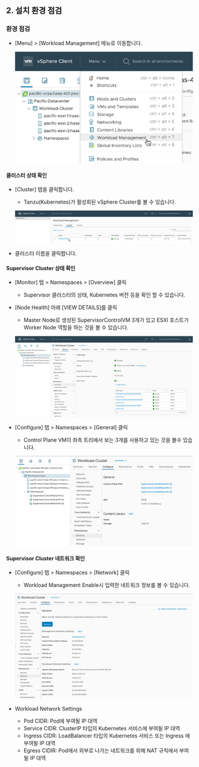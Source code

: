 ## 2. 설치 환경 점검

### 환경 점검
- [Menu] > [Workload Management] 메뉴로 이동합니다.

  ![](images/supervisor-cluster-check-1.png)


#### 클러스터 상태 확인
- [Cluster] 탭을 클릭합니다.
  * Tanzu(Kubernetes)가 활성회된 vSphere Cluster를 볼 수 있습니다.

  ![](images/supervisor-cluster-check-2.png)
  
- 클러스터 이름을 클릭합니다.


#### Supervisor Cluster 상태 확인
- [Monitor] 탭 > Namespaces > [Overview] 클릭
  * Supervisor 클러스터의 상태, Kubernetes 버전 등을 확인 할 수 있습니다.

- [Node Health] 아래 [VIEW DETAILS]를 클릭
  * Master Node로 생성된 SupervisorControlVM 3개가 있고 ESXI 호스트가 Worker Node 역할을 하는 것을 볼 수 있습니다.

  ![](images/supervisor-cluster-check-3.png)  

- [Configure] 탭 > Namespaces > [General] 클릭
  * Control Plane VM이 좌측 트리에서 보는 3개를 사용하고 있는 것을 볼수 있습니다.

  ![](images/supervisor-cluster-check-4.png)    

#### Supervisor Cluster 네트워크 확인
- [Configure] 탭 > Namespaces > [Network] 클릭
  * Workload Management Enable시 입력한 네트워크 정보를 볼 수 있습니다.

  ![](images/supervisor-cluster-check-5.png)  

- Workload Network Settings
  * Pod CIDR: Pod에 부여될 IP 대역
  * Service CIDR: ClusterIP 타입의 Kubernetes 서비스에 부여될 IP 대역
  * Ingress CIDR: LoadBalancer 타입의 Kubernetes 서비스 또는 Ingress 에 부여될 IP 대역
  * Egress CIDIR: Pod에서 외부로 나가는 네트워크를 위해 NAT 규칙에서 부여될 IP 대역